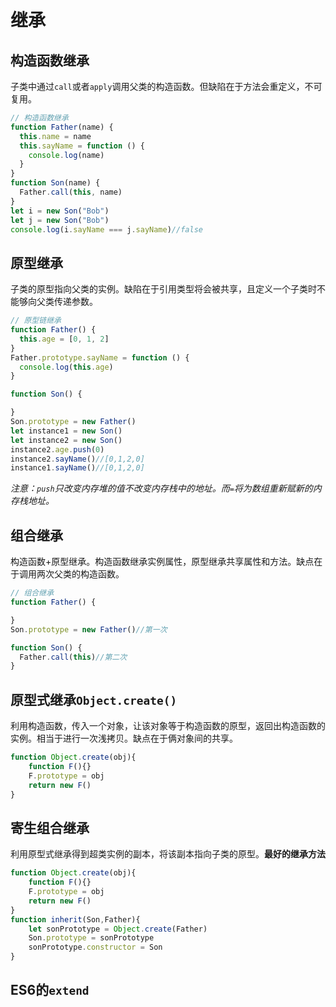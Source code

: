 # 继承

## 构造函数继承

子类中通过`call`或者`apply`调用父类的构造函数。但缺陷在于方法会重定义，不可复用。

```javascript
// 构造函数继承
function Father(name) {
  this.name = name
  this.sayName = function () {
    console.log(name)
  }
}
function Son(name) {
  Father.call(this, name)
}
let i = new Son("Bob")
let j = new Son("Bob")
console.log(i.sayName === j.sayName)//false
```

## 原型继承

子类的原型指向父类的实例。缺陷在于引用类型将会被共享，且定义一个子类时不能够向父类传递参数。

```javascript
// 原型链继承
function Father() {
  this.age = [0, 1, 2]
}
Father.prototype.sayName = function () {
  console.log(this.age)
}

function Son() {

}
Son.prototype = new Father()
let instance1 = new Son()
let instance2 = new Son()
instance2.age.push(0)
instance2.sayName()//[0,1,2,0]
instance1.sayName()//[0,1,2,0]
```

*注意：`push`只改变内存堆的值不改变内存栈中的地址。而`=`将为数组重新赋新的内存栈地址。*

## 组合继承

构造函数+原型继承。构造函数继承实例属性，原型继承共享属性和方法。缺点在于调用两次父类的构造函数。

```javascript
// 组合继承
function Father() {

}
Son.prototype = new Father()//第一次

function Son() {
  Father.call(this)//第二次
}
```

## 原型式继承`Object.create()`

利用构造函数，传入一个对象，让该对象等于构造函数的原型，返回出构造函数的实例。相当于进行一次浅拷贝。缺点在于俩对象间的共享。

```javascript
function Object.create(obj){
    function F(){}
    F.prototype = obj
    return new F()
}
```

## 寄生组合继承

利用原型式继承得到超类实例的副本，将该副本指向子类的原型。**最好的继承方法**

```javascript
function Object.create(obj){
	function F(){}
	F.prototype = obj
	return new F()
}
function inherit(Son,Father){
	let sonPrototype = Object.create(Father)
	Son.prototype = sonPrototype
	sonPrototype.constructor = Son
}
```

## ES6的`extend`